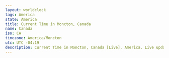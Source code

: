 ```yaml
---
layout: worldclock
tags: America
state: America
title: Current Time in Moncton, Canada
name: Canada
iso: CA
timezone: America/Moncton
utc: UTC -04:19
description: Current Time in Moncton, Canada [Live], America. Live update now time in Moncton, timezone America/Moncton, UTC -04:19, Country ISO code & Current Local Time.
---
```


